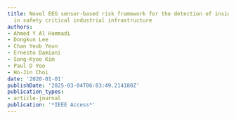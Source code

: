 ```yaml
---
title: Novel EEG sensor-based risk framework for the detection of insider threats
  in safety critical industrial infrastructure
authors:
- Ahmed Y Al Hammadi
- Dongkun Lee
- Chan Yeob Yeun
- Ernesto Damiani
- Song-Kyoo Kim
- Paul D Yoo
- Ho-Jin Choi
date: '2020-01-01'
publishDate: '2025-03-04T06:03:49.214180Z'
publication_types:
- article-journal
publication: '*IEEE Access*'
---
```

